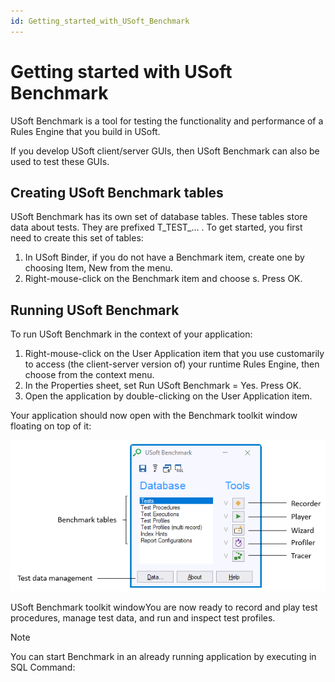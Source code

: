 ```yaml
---
id: Getting_started_with_USoft_Benchmark
---
```


# Getting started with USoft Benchmark

USoft Benchmark is a tool for testing the functionality and performance of a Rules Engine that you build in USoft.

If you develop USoft client/server GUIs, then USoft Benchmark can also be used to test these GUIs.

## Creating USoft Benchmark tables

USoft Benchmark has its own set of database tables. These tables store data about tests. They are prefixed T_TEST_… . To get started, you first need to create this set of tables:

1. In USoft Binder, if you do not have a Benchmark item, create one by choosing Item, New from the menu.
2. Right-mouse-click on the Benchmark item and choose s. Press OK.

## Running USoft Benchmark

To run USoft Benchmark in the context of your application:

1. Right-mouse-click on the User Application item that you use customarily to access (the client-server version of) your runtime Rules Engine, then choose from the context menu.
2. In the Properties sheet, set Run USoft Benchmark = Yes. Press OK.
3. Open the application by double-clicking on the User Application item.

Your application should now open with the Benchmark toolkit window floating on top of it:

![](./assets/651eea21-9e2d-4119-893d-6a72029a10e0.png)

USoft Benchmark toolkit windowYou are now ready to record and play test procedures, manage test data, and run and inspect test profiles.

> [!NOTE]
> You can start Benchmark in an already running application by executing in SQL Command: